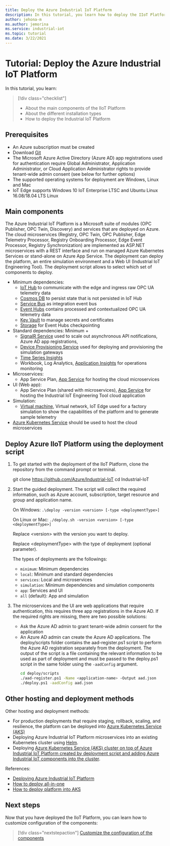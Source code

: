 ```yaml
---
title: Deploy the Azure Industrial IoT Platform
description: In this tutorial, you learn how to deploy the IIoT Platform.
author: jehona-m
ms.author: jemorina
ms.service: industrial-iot
ms.topic: tutorial
ms.date: 3/22/2021
---
```


# Tutorial: Deploy the Azure Industrial IoT Platform

In this tutorial, you learn:

> [!div class="checklist"]
> * About the main components of the IIoT Platform
> * About the different installation types
> * How to deploy the Industrial IoT Platform

## Prerequisites

- An Azure subscription must be created
- Download [Git](https://git-scm.com/downloads)
- The Microsoft Azure Active Directory (Azure AD) app registrations used for authentication require Global Administrator, Application
Administrator, or Cloud Application Administrator rights to provide tenant-wide admin consent (see below for further options)
- The supported operating systems for deployment are Windows, Linux and Mac
- IoT Edge supports Windows 10 IoT Enterprise LTSC and Ubuntu Linux 16.08/18.04 LTS Linux

## Main components

The Azure Industrial IoT Platform is a Microsoft suite of modules (OPC Publisher, OPC Twin, Discovery) and services that are deployed on Azure. The cloud microservices (Registry, OPC Twin, OPC Publisher, Edge Telemetry Processor, Registry Onboarding Processor, Edge Event Processor, Registry Synchronization) are implemented as ASP.NET microservices with a REST interface and run on managed Azure Kubernetes Services or stand-alone on Azure App Service. The deployment can deploy the platform, an entire simulation environment and a Web UI (Industrial IoT Engineering Tool).
The deployment script allows to select which set of components to deploy.
- Minimum dependencies: 
    - [IoT Hub](https://azure.microsoft.com/services/iot-hub/) to communicate with the edge and ingress raw OPC UA telemetry data
    - [Cosmos DB](https://azure.microsoft.com/services/cosmos-db/) to persist state that is not persisted in IoT Hub
    - [Service Bus](https://azure.microsoft.com/services/service-bus/) as integration event bus
    - [Event Hubs](https://azure.microsoft.com/services/event-hubs/) contains processed and contextualized OPC UA telemetry data
    - [Key Vault](https://azure.microsoft.com/services/key-vault/) to manage secrets and certificates
    - [Storage](https://azure.microsoft.com/product-categories/storage/) for Event Hubs checkpointing
- Standard dependencies: Minimum +
    - [SignalR Service](https://azure.microsoft.com/services/signalr-service/) used to scale out asynchronous API notifications, Azure AD app registrations,
    - [Device Provisioning Service](../iot-dps/index.yml) used for deploying and provisioning the simulation gateways
    - [Time Series Insights](https://azure.microsoft.com/services/time-series-insights/)
    - Workbook, Log Analytics, [Application Insights](https://azure.microsoft.com/services/monitor/) for operations monitoring
- Microservices:
    - App Service Plan, [App Service](https://azure.microsoft.com/services/app-service/) for hosting the cloud microservices
- UI (Web app):
    - App Service Plan (shared with microservices), [App Service](https://azure.microsoft.com/services/app-service/) for hosting the Industrial IoT Engineering Tool cloud application
- Simulation:
    - [Virtual machine](https://azure.microsoft.com/services/virtual-machines/), Virtual network, IoT Edge used for a factory simulation to show the capabilities of the platform and to generate sample telemetry
- [Azure Kubernetes Service](https://github.com/Azure/Industrial-IoT/blob/master/docs/deploy/howto-deploy-aks.md) should be used to host the cloud microservices

## Deploy Azure IIoT Platform using the deployment script

1. To get started with the deployment of the IIoT Platform, clone the repository from the command prompt or terminal.

    git clone https://github.com/Azure/Industrial-IoT
    cd Industrial-IoT

2. Start the guided deployment. The script will collect the required information, such as Azure account, subscription, target resource and group and application name.

    On Windows:
        ```
        .\deploy -version <version> [-type <deploymentType>]
        ```

    On Linux or Mac:
        ```
        ./deploy.sh -version <version> [-type <deploymentType>]
        ```

    Replace \<version> with the version you want to deploy.

    Replace \<deploymentType> with the type of deployment (optional parameter).

    The types of deployments are the followings:

    - `minimum`: Minimum dependencies
    - `local`: Minimum and standard dependencies
    - `services`: Local and microservices
    - `simulation`: Minimum dependencies and simulation components
    - `app`: Services and UI
    - `all` (default): App and simulation

3. The microservices and the UI are web applications that require authentication, this requires three app registrations in the Azure AD. If the required rights are missing, there are two possible solutions:

    - Ask the Azure AD admin to grant tenant-wide admin consent for the application
    - An Azure AD admin can create the Azure AD applications. The deploy/scripts folder contains the aad-register.ps1 script to perform the Azure AD registration separately from the deployment. The output of the script is a file containing the relevant information to be used as part of deployment and must be passed to the deploy.ps1 script in the same folder using the `-aadConfig` argument.
        ```bash
        cd deploy/scripts
        ./aad-register.ps1 -Name <application-name> -Output aad.json
        ./deploy.ps1 -aadConfig aad.json
        ```


## Other hosting and deployment methods

Other hosting and deployment methods:

- For production deployments that require staging, rollback, scaling, and resilience, the platform can be deployed into [Azure Kubernetes Service (AKS)](https://github.com/Azure/Industrial-IoT/blob/master/docs/deploy/howto-deploy-aks.md)
- Deploying Azure Industrial IoT Platform microservices into an existing Kubernetes cluster using [Helm](https://github.com/Azure/Industrial-IoT/blob/master/docs/deploy/howto-deploy-helm.md).
- Deploying [Azure Kubernetes Service (AKS) cluster on top of Azure Industrial IoT Platform created by deployment script and adding Azure Industrial IoT components into the cluster](https://github.com/Azure/Industrial-IoT/blob/master/docs/deploy/howto-add-aks-to-ps1.md).

References:
- [Deploying Azure Industrial IoT Platform](https://github.com/Azure/Industrial-IoT/tree/master/docs/deploy)
- [How to deploy all-in-one](https://github.com/Azure/Industrial-IoT/blob/master/docs/deploy/howto-deploy-all-in-one.md)
- [How to deploy platform into AKS](https://github.com/Azure/Industrial-IoT/blob/master/docs/deploy/howto-deploy-aks.md)


## Next steps
Now that you have deployed the IIoT Platform, you can learn how to customize configuration of the components:

> [!div class="nextstepaction"]
> [Customize the configuration of the components](tutorial-configure-industrial-iot-components.md)